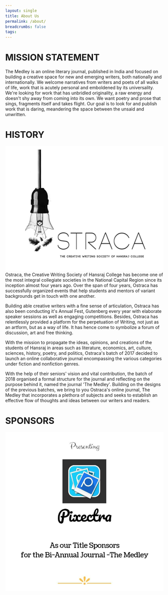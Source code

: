 ```yaml
---
layout: single
title: About Us
permalink: /about/
breadcrumbs: false
tags:
---
```


# MISSION STATEMENT

The Medley is an online literary journal, published in India and focused on building a creative space for new and emerging writers, both nationally and internationally. We welcome narratives from writers and poets of all walks of life, work that is acutely personal and emboldened by its universality. We're looking for work that has unbridled originality, a raw energy and doesn't shy away from coming into its own. We want poetry and prose that sings, fragments itself and takes flight. Our goal is to look for and publish work that is daring, meandering the space between the unsaid and unwritten.

# HISTORY
<img src="/assets/img/ostraca.jpg">
Ostraca, the Creative Writing Society of Hansraj College has become one of the most integral collegiate societies in the National Capital Region since its inception almost four years ago. Over the span of four years, Ostraca has successfully organized events that help students and mentors of variant backgrounds get in touch with one another. 

Building able creative writers with a fine sense of articulation, Ostraca has also been conducting it's Annual Fest, Gutenberg every year with elaborate speaker sessions as well as engaging competitions. Besides, Ostraca has relentlessly provided a platform for the perpetuation of Writing, not just as an artform, but as a way of life. It has hence come to symbolize a forum of discussion, art and free thinking.

With the mission to propagate the ideas, opinions, and creations of the students of Hansraj in areas such as literature, economics, art, culture, sciences, history, poetry, and politics, Ostraca's batch of 2017 decided to launch an online collaborative journal encompassing the various categories under fiction and nonfiction genres.

With the help of their seniors' vision and vital contribution, the batch of 2018 organised a formal structure for the journal and reflecting on the purpose behind it, named the journal 'The Medley'. Building on the designs of the previous batches, we bring to you Ostraca's online journal, The Medley that incorporates a plethora of subjects and seeks to establish an effective flow of thoughts and ideas between our writers and readers.

# SPONSORS

<a href="https://www.facebook.com/pixectra/?fref=mentions" target="_blank"><img src="/assets/img/spon_pixectra.jpg"></a>